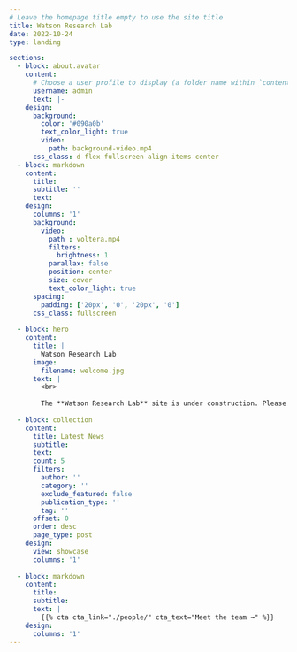 ```yaml
---
# Leave the homepage title empty to use the site title
title: Watson Research Lab
date: 2022-10-24
type: landing

sections:
  - block: about.avatar
    content:
      # Choose a user profile to display (a folder name within `content/authors/`)
      username: admin
      text: |-
    design:
      background:
        color: '#090a0b'
        text_color_light: true
        video:
          path: background-video.mp4
      css_class: d-flex fullscreen align-items-center
  - block: markdown
    content:
      title:
      subtitle: ''
      text: 
    design:
      columns: '1'
      background:
        video:
          path : voltera.mp4
          filters:
            brightness: 1
          parallax: false
          position: center
          size: cover
          text_color_light: true
      spacing:
        padding: ['20px', '0', '20px', '0']
      css_class: fullscreen
      
  - block: hero
    content:
      title: |
        Watson Research Lab
      image:
        filename: welcome.jpg
      text: |
        <br>
        
        The **Watson Research Lab** site is under construction. Please check back soon.
  
  - block: collection
    content:
      title: Latest News
      subtitle:
      text:
      count: 5
      filters:
        author: ''
        category: ''
        exclude_featured: false
        publication_type: ''
        tag: ''
      offset: 0
      order: desc
      page_type: post
    design:
      view: showcase
      columns: '1'
  
  - block: markdown
    content:
      title:
      subtitle:
      text: |
        {{% cta cta_link="./people/" cta_text="Meet the team →" %}}
    design:
      columns: '1'
---
```

